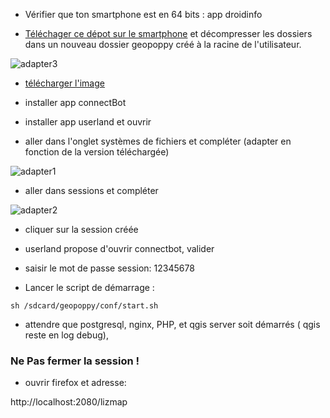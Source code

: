 

* Vérifier que ton smartphone est en 64 bits : app droidinfo

* [Téléchager ce dépot sur le smartphone](https://github.com/jancelin/geopoppy_android/archive/master.zip) et décompresser les dossiers dans un nouveau dossier geopoppy créé à la racine de l'utilisateur.

![adapter3](https://github.com/jancelin/geopoppy_android/blob/master/image/IMG_20190613_222233_507.jpg)

* [télécharger l'image](https://github.com/jancelin/geopoppy_android/releases/download/geopoppy_android_0.2/geopoppy0_2-debian-rootfs.tar.gz)

* installer app connectBot

* installer app userland et ouvrir

* aller dans l'onglet systèmes de fichiers et compléter (adapter en fonction de la version téléchargée)

![adapter1](https://github.com/jancelin/geopoppy_android/blob/master/image/Screenshot_20190522-132931.png)

* aller dans sessions et compléter

![adapter2](https://github.com/jancelin/geopoppy_android/blob/master/image/Screenshot_20190522-132959.png)

* cliquer sur la session créée

* userland propose d'ouvrir connectbot, valider

* saisir le mot de passe session: 12345678

* Lancer le script de démarrage :

```sh /sdcard/geopoppy/conf/start.sh```

* attendre que  postgresql, nginx, PHP, et qgis server soit démarrés ( qgis reste en log debug), 

### Ne Pas fermer la session !

* ouvrir firefox et adresse:

http://localhost:2080/lizmap
